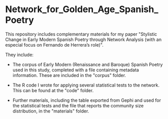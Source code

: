 # Network_for_Golden_Age_Spanish_Poetry

This repository includes complementary materials for my paper "Stylistic Change in Early Modern Spanish Poetry through Network Analysis (with an especial focus on Fernando de Herrera’s role)".

They include:
- The corpus of Early Modern (Renaissance and Baroque) Spanish Poetry used in this study, completed with a file containing metadata information. These are included in the "corpus" folder.

- The R code I wrote for applying several statistical tests to the network. This can be found at the "code" folder.

- Further materials, including the table exported from Gephi and used for the statistical tests and the file that reports the community size distribution, in the "materials" folder.
